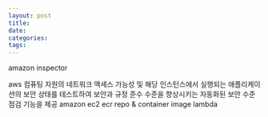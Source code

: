```yaml
---
layout: post
title:
date:
categories:
tags:
---
```


amazon inspector

aws 컴퓨팅 자원의 네트워크 액세스 가능성 및 해당 인스턴스에서 실행되는 애플리케이션의 보안 상태를 테스트하여 보안과 규정 준수 수준을 향상시키는 자동화된 보안 수준 점검 기능을 제공
amazon ec2
ecr repo & container image
lambda
